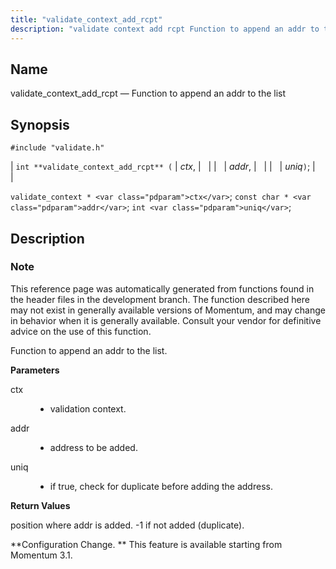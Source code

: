 ```yaml
---
title: "validate_context_add_rcpt"
description: "validate context add rcpt Function to append an addr to the list int validate context add rcpt ctx addr uniq validate context ctx const char addr int uniq This reference page was automatically generated from functions found in the header files in the development branch The function described here may..."
---
```


<a name="apis.validate_context_add_rcpt"></a> 
## Name

validate_context_add_rcpt — Function to append an addr to the list

## Synopsis

`#include "validate.h"`

| `int **validate_context_add_rcpt** (` | <var class="pdparam">ctx</var>, |   |
|   | <var class="pdparam">addr</var>, |   |
|   | <var class="pdparam">uniq</var>`)`; |   |

`validate_context * <var class="pdparam">ctx</var>`;
`const char * <var class="pdparam">addr</var>`;
`int <var class="pdparam">uniq</var>`;<a name="idp64259808"></a> 
## Description

### Note

This reference page was automatically generated from functions found in the header files in the development branch. The function described here may not exist in generally available versions of Momentum, and may change in behavior when it is generally available. Consult your vendor for definitive advice on the use of this function.

Function to append an addr to the list.

**<a name="idp64262672"></a> Parameters**

<dl class="variablelist">

<dt>ctx</dt>

<dd>

- validation context.

</dd>

<dt>addr</dt>

<dd>

- address to be added.

</dd>

<dt>uniq</dt>

<dd>

- if true, check for duplicate before adding the address.

</dd>

</dl>

**<a name="idp64269104"></a> Return Values**

position where addr is added. -1 if not added (duplicate).

**Configuration Change. ** This feature is available starting from Momentum 3.1.